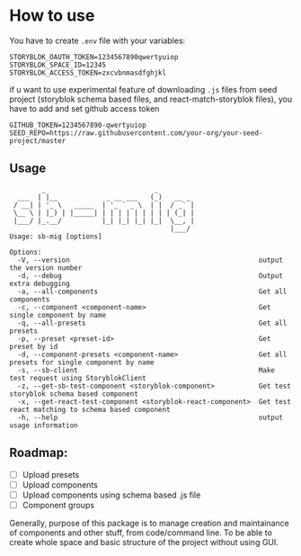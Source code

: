 # How to use

You have to create `.env` file with your variables:

```
STORYBLOK_OAUTH_TOKEN=1234567890qwertyuiop
STORYBLOK_SPACE_ID=12345
STORYBLOK_ACCESS_TOKEN=zxcvbnmasdfghjkl
```

if u want to use experimental feature of downloading `.js` files from seed project (storyblok schema based files, and react-match-storyblok files), you have to add and set github access token
```
GITHUB_TOKEN=1234567890-qwertyuiop
SEED_REPO=https://raw.githubusercontent.com/your-org/your-seed-project/master
```

## Usage
```
        _                           _
  ___  | |__            _ __ ___   (_)   __ _
 / __| | '_ \   _____  | '_ ` _ \  | |  / _` |
 \__ \ | |_) | |_____| | | | | | | | | | (_| |
 |___/ |_.__/          |_| |_| |_| |_|  \__, |
                                        |___/
Usage: sb-mig [options]

Options:
  -V, --version                                               output the version number
  -d, --debug                                                 Output extra debugging
  -a, --all-components                                        Get all components
  -c, --component <component-name>                            Get single component by name
  -q, --all-presets                                           Get all presets
  -p, --preset <preset-id>                                    Get preset by id
  -d, --component-presets <component-name>                    Get all presets for single component by name
  -s, --sb-client                                             Make test request using StoryblokClient
  -z, --get-sb-test-component <storyblok-component>           Get test storyblok schema based component
  -x, --get-react-test-component <storyblok-react-component>  Get test react matching to schema based component
  -h, --help                                                  output usage information
```

## Roadmap:
- [ ] Upload presets
- [ ] Upload components
- [ ] Upload components using schema based .js file
- [ ] Component groups

Generally, purpose of this package is to manage creation and maintainance of components and other stuff, from code/command line.
To be able to create whole space and basic structure of the project without using GUI.
